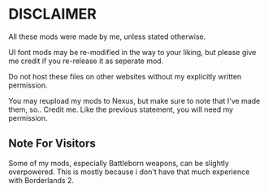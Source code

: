 # DISCLAIMER

All these mods were made by me, unless stated otherwise.

UI font mods may be re-modified in the way to your liking, but please give me credit if you re-release it as seperate mod.

Do not host these files on other websites without my explicitly written permission.

You may reupload my mods to Nexus, but make sure to note that I've made them, so.. Credit me. Like the previous statement, you will need my permission.

## Note For Visitors
Some of my mods, especially Battleborn weapons, can be slightly overpowered. This is mostly because i don't have that much experience with Borderlands 2.

